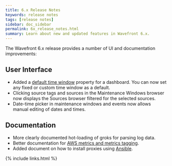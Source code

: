 ```yaml
---
title: 6.x Release Notes
keywords: release notes
tags: [release notes]
sidebar: doc_sidebar
permalink: 6x_release_notes.html
summary: Learn about new and updated features in Wavefront 6.x.
---
```

The Wavefront 6.x release provides a number of UI and documentation improvements:
 
## User Interface
- Added a [default time window](dashboards_managing#prefs) property for a dashboard. You can now set any fixed or custom time window as a default.
- Clicking source tags and sources in the Maintenance Windows browser now displays the Sources browser filtered for the selected sources.
- Date-time picker in maintenance windows and events now allows manual editing of dates and times.
 
## Documentation
- More clearly documented hot-loading of groks for parsing log data.
- Better documentation for [AWS metrics and metrics tagging](integrations_aws_metrics#cloudwatch-integration).
- Added document on how to install proxies using [Ansible](proxies_installing_ansible).

{% include links.html %}
